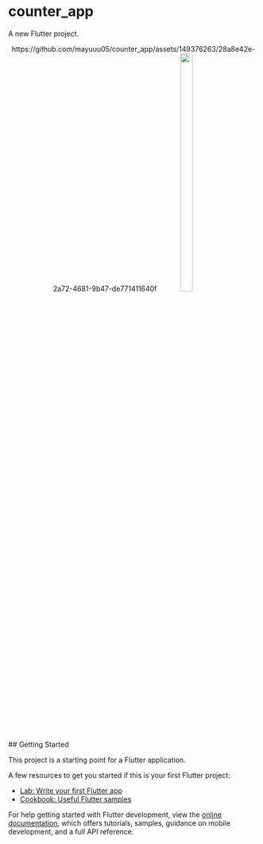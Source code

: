 # counter_app

A new Flutter project.




<p align="center">
  https://github.com/mayuuu05/counter_app/assets/149376263/28a8e42e-2a72-4681-9b47-de771411640f
  <img src = "https://github.com/mayuuu05/counter_app/assets/149376263/8e9db48a-416a-420f-b34a-c92a485f9e1d" width=22% height=35% >
</p>
## Getting Started

This project is a starting point for a Flutter application.

A few resources to get you started if this is your first Flutter project:

- [Lab: Write your first Flutter app](https://docs.flutter.dev/get-started/codelab)
- [Cookbook: Useful Flutter samples](https://docs.flutter.dev/cookbook)

For help getting started with Flutter development, view the
[online documentation](https://docs.flutter.dev/), which offers tutorials,
samples, guidance on mobile development, and a full API reference.
